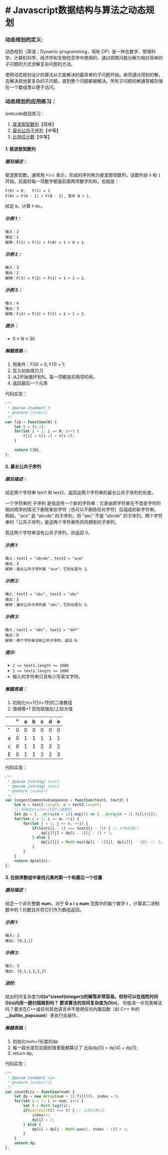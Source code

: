# # Javascript数据结构与算法之动态规划

### 动态规划的定义:
动态规划（英语：Dynamic programming，简称 DP）是一种在数学、管理科学、计算机科学、经济学和生物信息学中使用的，通过把原问题分解为相对简单的子问题的方式求解复杂问题的方法。

使用动态规划设计的算法从它能解决的最简单的子问题开始，继而通过得到的解，去解决其他更复杂的子问题，直到整个问题都被解决。所有子问题的解通常被存储在一个数组里以便于访问。

### 动态规划的应用练习：
leetcode题目练习：

1. [斐波那契数列](https://leetcode-cn.com/problems/fibonacci-number/)【简单】
2. [最长公共子序列](https://leetcode-cn.com/problems/longest-common-subsequence/)【中等】
3. [比特位计数](https://leetcode-cn.com/problems/counting-bits/)【中等】

#### 1. 斐波那契数列
##### 题目描述：
斐波那契数，通常用 `F(n)` 表示，形成的序列称为斐波那契数列。该数列由 `0` 和 `1` 开始，后面的每一项数字都是前面两项数字的和。也就是：
````
F(0) = 0,   F(1) = 1
F(N) = F(N - 1) + F(N - 2), 其中 N > 1.
````
给定 `N`，计算 `F(N)`。

##### 示例 1：
````
输入：2
输出：1
解释：F(2) = F(1) + F(0) = 1 + 0 = 1.
````
##### 示例 2：
````
输入：3
输出：2
解释：F(3) = F(2) + F(1) = 1 + 1 = 2.
````
##### 示例 3：
````
输入：4
输出：3
解释：F(4) = F(3) + F(2) = 2 + 1 = 3.
````

##### 提示：

* 0 ≤ N ≤ 30

##### 解题思路：
1. 预条件：F(0) = 0, F(1) = 1;
2. 定义初始值[0,1]
3. 从2开始循环到N，每一项都是前两项的和。
4. 返回最后一个元素

代码实现：
````js
/**
 * @param {number} N
 * @return {number}
 */
var fib = function(N) {
    let t = [0,1];
    for(let i = 2; i <= N; i++) {
        t[i] = t[i-1] + t[i-2];
    }
    
    return t[N];
};
````

#### 2. 最长公共子序列
##### 题目描述：
给定两个字符串 text1 和 text2，返回这两个字符串的最长公共子序列的长度。

一个字符串的 子序列 是指这样一个新的字符串：它是由原字符串在不改变字符的相对顺序的情况下删除某些字符（也可以不删除任何字符）后组成的新字符串。
例如，"ace" 是 "abcde" 的子序列，但 "aec" 不是 "abcde" 的子序列。两个字符串的「公共子序列」是这两个字符串所共同拥有的子序列。

若这两个字符串没有公共子序列，则返回 0。

##### 示例 1:
````
输入：text1 = "abcde", text2 = "ace" 
输出：3  
解释：最长公共子序列是 "ace"，它的长度为 3。
````
##### 示例 2:
````
输入：text1 = "abc", text2 = "abc"
输出：3
解释：最长公共子序列是 "abc"，它的长度为 3。
````
##### 示例 3:
````
输入：text1 = "abc", text2 = "def"
输出：0
解释：两个字符串没有公共子序列，返回 0。
````

##### 提示:

* `1 <= text1.length <= 1000`
* `1 <= text2.length <= 1000`
* 输入的字符串只含有小写英文字符。

##### 解题思路：
1. 初始化m+1行n+1列的二维数组
2. 值相等+1 否则赋值左/上较大值

|  | " | a | b | c | d | e |
| --- | --- | --- | --- | --- | --- | --- |
| " | 0 | 0 | 0 | 0 | 0 | 0 |
| a | 0 | 1 | 1 | 1 | 1 | 1 |
| c | 0 | 1 | 1 | 2 | 2 | 2 |
| E | 0 | 1 | 1 | 2 | 2 | 3 |

代码实现：
````js
/**
 * @param {string} text1
 * @param {string} text2
 * @return {number}
 */
var longestCommonSubsequence = function(text1, text2) {
    let m = text1.length, n = text2.length;
    // 初始化m+1行n+1列的二维数组
    let dp = [...Array(m + 1)].map(() => [...Array(n + 1).fill(0)]);
    for(let i = 1; i <= m; ++i) {
        for(let j = 1; j <= n; ++j) {
            if(text1[i - 1] === text2[j - 1]) { // 对角线值+1
                dp[i][j] = dp[i - 1][j - 1] + 1;
            } else {
                dp[i][j] = Math.max(dp[i - 1][j], dp[i][j - 1]); // 左上更大值
            }
        }
    }
    return dp[m][n];
};
````

#### 3. 在排序数组中查找元素的第一个和最后一个位置
##### 题目描述：

给定一个非负整数 **num**。对于 **0 ≤ i ≤ num** 范围中的每个数字 **i** ，计算其二进制数中的 1 的数目并将它们作为数组返回。

##### 示例 1:
````
输入: 2
输出: [0,1,1]
````
##### 示例 2:
````
输入: 5
输出: [0,1,1,2,1,2]
````
##### 进阶:
给出时间复杂度为**O(n*sizeof(integer))**的解答非常容易。但你可以在线性时间**O(n)**内用一趟扫描做到吗？
要求算法的空间复杂度为**O(n)**。
你能进一步完善解法吗？要求在C++或任何其他语言中不使用任何内置函数（如 C++ 中的 **__builtin_popcount**）来执行此操作。
##### 解题思路：
1. 初始化num+1长度的dp
2. 每一段长度在前面的值里面都算过了 比如dp[5] = dp[4] + dp[1];
3. return dp;

代码实现：
````js
/**
 * @param {number} num
 * @return {number[]}
 */
var countBits = function(num) {
    let dp = new Array(num + 1).fill(0), index = 0;
    for(let i = 1; i <= num; i++) {
        let t = Math.log2(i);
        if(parseInt(t) === t) { // 比特只有1位
            index++;
            dp[i] = 1;
        } else {
            dp[i] = dp[i - Math.pow(2, index - 1)] + 1;
        }
    }
    return dp;
};
````